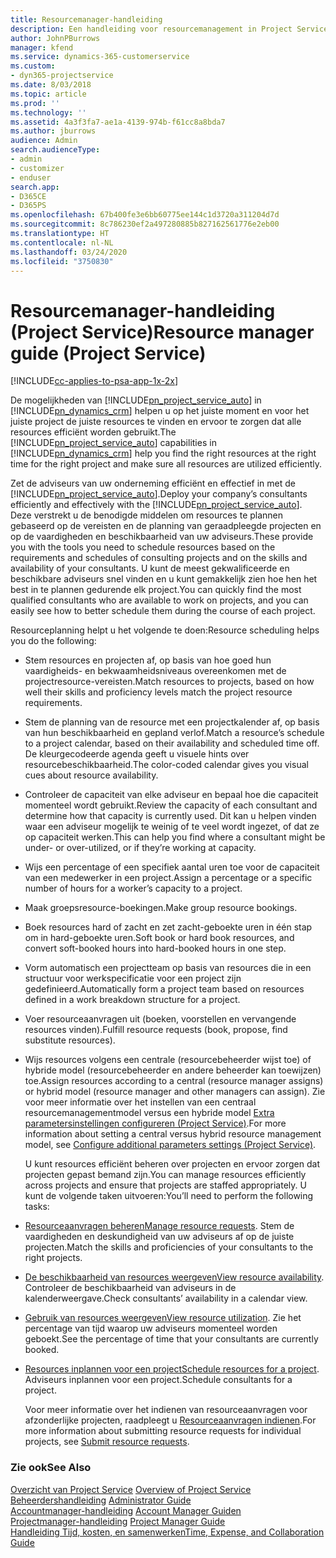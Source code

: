 ```yaml
---
title: Resourcemanager-handleiding
description: Een handleiding voor resourcemanagement in Project Service
author: JohnPBurrows
manager: kfend
ms.service: dynamics-365-customerservice
ms.custom:
- dyn365-projectservice
ms.date: 8/03/2018
ms.topic: article
ms.prod: ''
ms.technology: ''
ms.assetid: 4a3f3fa7-ae1a-4139-974b-f61cc8a8bda7
ms.author: jburrows
audience: Admin
search.audienceType:
- admin
- customizer
- enduser
search.app:
- D365CE
- D365PS
ms.openlocfilehash: 67b400fe3e6bb60775ee144c1d3720a311204d7d
ms.sourcegitcommit: 8c786230ef2a497280885b827162561776e2eb00
ms.translationtype: HT
ms.contentlocale: nl-NL
ms.lasthandoff: 03/24/2020
ms.locfileid: "3750830"
---
```

# <a name="resource-manager-guide-project-service"></a><span data-ttu-id="1e738-103">Resourcemanager-handleiding (Project Service)</span><span class="sxs-lookup"><span data-stu-id="1e738-103">Resource manager guide (Project Service)</span></span>

[!INCLUDE[cc-applies-to-psa-app-1x-2x](../includes/cc-applies-to-psa-app-1x-2x.md)]

<span data-ttu-id="1e738-104">De mogelijkheden van [!INCLUDE[pn_project_service_auto](../includes/pn-project-service-auto.md)] in [!INCLUDE[pn_dynamics_crm](../includes/pn-dynamics-crm.md)] helpen u op het juiste moment en voor het juiste project de juiste resources te vinden en ervoor te zorgen dat alle resources efficiënt worden gebruikt.</span><span class="sxs-lookup"><span data-stu-id="1e738-104">The [!INCLUDE[pn_project_service_auto](../includes/pn-project-service-auto.md)] capabilities in [!INCLUDE[pn_dynamics_crm](../includes/pn-dynamics-crm.md)] help you find the right resources at the right time for the right project and make sure all resources are utilized efficiently.</span></span>  
  
 <span data-ttu-id="1e738-105">Zet de adviseurs van uw onderneming efficiënt en effectief in met de [!INCLUDE[pn_project_service_auto](../includes/pn-project-service-auto.md)].</span><span class="sxs-lookup"><span data-stu-id="1e738-105">Deploy your company’s consultants efficiently and effectively with the [!INCLUDE[pn_project_service_auto](../includes/pn-project-service-auto.md)].</span></span> <span data-ttu-id="1e738-106">Deze verstrekt u de benodigde middelen om resources te plannen gebaseerd op de vereisten en de planning van geraadpleegde projecten en op de vaardigheden en beschikbaarheid van uw adviseurs.</span><span class="sxs-lookup"><span data-stu-id="1e738-106">These provide you with the tools you need to schedule resources based on the requirements and schedules of consulting projects and on the skills and availability of your consultants.</span></span> <span data-ttu-id="1e738-107">U kunt de meest gekwalificeerde en beschikbare adviseurs snel vinden en u kunt gemakkelijk zien hoe hen het best in te plannen gedurende elk project.</span><span class="sxs-lookup"><span data-stu-id="1e738-107">You can quickly find the most qualified consultants who are available to work on projects, and you can easily see how to better schedule them during the course of each project.</span></span>  
  
 <span data-ttu-id="1e738-108">Resourceplanning helpt u het volgende te doen:</span><span class="sxs-lookup"><span data-stu-id="1e738-108">Resource scheduling helps you do the following:</span></span>  
  
- <span data-ttu-id="1e738-109">Stem resources en projecten af, op basis van hoe goed hun vaardigheids- en bekwaamheidsniveaus overeenkomen met de projectresource-vereisten.</span><span class="sxs-lookup"><span data-stu-id="1e738-109">Match resources to projects, based on how well their skills and proficiency levels match the project resource requirements.</span></span>  
  
- <span data-ttu-id="1e738-110">Stem de planning van de resource met een projectkalender af, op basis van hun beschikbaarheid en gepland verlof.</span><span class="sxs-lookup"><span data-stu-id="1e738-110">Match a resource’s schedule to a project calendar, based on their availability and scheduled time off.</span></span> <span data-ttu-id="1e738-111">De kleurgecodeerde agenda geeft u visuele hints over resourcebeschikbaarheid.</span><span class="sxs-lookup"><span data-stu-id="1e738-111">The color-coded calendar gives you visual cues about resource availability.</span></span>  
  
- <span data-ttu-id="1e738-112">Controleer de capaciteit van elke adviseur en bepaal hoe die capaciteit momenteel wordt gebruikt.</span><span class="sxs-lookup"><span data-stu-id="1e738-112">Review the capacity of each consultant and determine how that capacity is currently used.</span></span> <span data-ttu-id="1e738-113">Dit kan u helpen vinden waar een adviseur mogelijk te weinig of te veel wordt ingezet, of dat ze op capaciteit werken.</span><span class="sxs-lookup"><span data-stu-id="1e738-113">This can help you find where a consultant might be under- or over-utilized, or if they’re working at capacity.</span></span>  
  
- <span data-ttu-id="1e738-114">Wijs een percentage of een specifiek aantal uren toe voor de capaciteit van een medewerker in een project.</span><span class="sxs-lookup"><span data-stu-id="1e738-114">Assign a percentage or a specific number of hours for a worker’s capacity to a project.</span></span>  
  
- <span data-ttu-id="1e738-115">Maak groepsresource-boekingen.</span><span class="sxs-lookup"><span data-stu-id="1e738-115">Make group resource bookings.</span></span>  
  
- <span data-ttu-id="1e738-116">Boek resources hard of zacht en zet zacht-geboekte uren in één stap om in hard-geboekte uren.</span><span class="sxs-lookup"><span data-stu-id="1e738-116">Soft book or hard book resources, and convert soft-booked hours into hard-booked hours in one step.</span></span>  
  
- <span data-ttu-id="1e738-117">Vorm automatisch een projectteam op basis van resources die in een structuur voor werkspecificatie voor een project zijn gedefinieerd.</span><span class="sxs-lookup"><span data-stu-id="1e738-117">Automatically form a project team based on resources defined in a work breakdown structure for a project.</span></span>  
  
- <span data-ttu-id="1e738-118">Voer resourceaanvragen uit (boeken, voorstellen en vervangende resources vinden).</span><span class="sxs-lookup"><span data-stu-id="1e738-118">Fulfill resource requests (book, propose, find substitute resources).</span></span>  
  
- <span data-ttu-id="1e738-119">Wijs resources volgens een centrale (resourcebeheerder wijst toe) of hybride model (resourcebeheerder en andere beheerder kan toewijzen) toe.</span><span class="sxs-lookup"><span data-stu-id="1e738-119">Assign resources according to a central (resource manager assigns) or hybrid model (resource manager and other managers can assign).</span></span> <span data-ttu-id="1e738-120">Zie voor meer informatie over het instellen van een centraal resourcemanagementmodel versus een hybride model [Extra parametersinstellingen configureren (Project Service)](../project-service/configure-additional-parameters-settings.md).</span><span class="sxs-lookup"><span data-stu-id="1e738-120">For more information about setting a central versus hybrid resource management model, see [Configure additional parameters settings (Project Service)](../project-service/configure-additional-parameters-settings.md).</span></span>  
  
  <span data-ttu-id="1e738-121">U kunt resources efficiënt beheren over projecten en ervoor zorgen dat projecten gepast bemand zijn.</span><span class="sxs-lookup"><span data-stu-id="1e738-121">You can manage resources efficiently across projects and ensure that projects are staffed appropriately.</span></span> <span data-ttu-id="1e738-122">U kunt de volgende taken uitvoeren:</span><span class="sxs-lookup"><span data-stu-id="1e738-122">You’ll need to perform the following tasks:</span></span>  
  
- <span data-ttu-id="1e738-123">[Resourceaanvragen beheren](../project-service/manage-resource-requests.md)</span><span class="sxs-lookup"><span data-stu-id="1e738-123">[Manage resource requests](../project-service/manage-resource-requests.md).</span></span> <span data-ttu-id="1e738-124">Stem de vaardigheden en deskundigheid van uw adviseurs af op de juiste projecten.</span><span class="sxs-lookup"><span data-stu-id="1e738-124">Match the skills and proficiencies of your consultants to the right projects.</span></span>  
  
- <span data-ttu-id="1e738-125">[De beschikbaarheid van resources weergeven](../project-service/view-resource-availability.md)</span><span class="sxs-lookup"><span data-stu-id="1e738-125">[View resource availability](../project-service/view-resource-availability.md).</span></span> <span data-ttu-id="1e738-126">Controleer de beschikbaarheid van adviseurs in de kalenderweergave.</span><span class="sxs-lookup"><span data-stu-id="1e738-126">Check consultants’ availability in a calendar view.</span></span>  
  
- <span data-ttu-id="1e738-127">[Gebruik van resources weergeven](../project-service/view-resource-utilization.md)</span><span class="sxs-lookup"><span data-stu-id="1e738-127">[View resource utilization](../project-service/view-resource-utilization.md).</span></span> <span data-ttu-id="1e738-128">Zie het percentage van tijd waarop uw adviseurs momenteel worden geboekt.</span><span class="sxs-lookup"><span data-stu-id="1e738-128">See the percentage of time that your consultants are currently booked.</span></span>  
  
- <span data-ttu-id="1e738-129">[Resources inplannen voor een project](../project-service/schedule-resources-project.md)</span><span class="sxs-lookup"><span data-stu-id="1e738-129">[Schedule resources for a project](../project-service/schedule-resources-project.md).</span></span> <span data-ttu-id="1e738-130">Adviseurs inplannen voor een project.</span><span class="sxs-lookup"><span data-stu-id="1e738-130">Schedule consultants for a project.</span></span>  
  
  <span data-ttu-id="1e738-131">Voor meer informatie over het indienen van resourceaanvragen voor afzonderlijke projecten, raadpleegt u [Resourceaanvragen indienen](../project-service/submit-resource-requests.md).</span><span class="sxs-lookup"><span data-stu-id="1e738-131">For more information about submitting resource requests for individual projects, see [Submit resource requests](../project-service/submit-resource-requests.md).</span></span>  
  
### <a name="see-also"></a><span data-ttu-id="1e738-132">Zie ook</span><span class="sxs-lookup"><span data-stu-id="1e738-132">See Also</span></span>  
 <span data-ttu-id="1e738-133">[Overzicht van Project Service](../project-service/overview.md) </span><span class="sxs-lookup"><span data-stu-id="1e738-133">[Overview of Project Service](../project-service/overview.md) </span></span>  
 <span data-ttu-id="1e738-134">[Beheerdershandleiding](../project-service/admin-guide.md) </span><span class="sxs-lookup"><span data-stu-id="1e738-134">[Administrator Guide](../project-service/admin-guide.md) </span></span>  
 <span data-ttu-id="1e738-135">[Accountmanager-handleiding](../project-service/account-manager-guide.md) </span><span class="sxs-lookup"><span data-stu-id="1e738-135">[Account Manager Guiden](../project-service/account-manager-guide.md) </span></span>  
 <span data-ttu-id="1e738-136">[Projectmanager-handleiding](../project-service/project-manager-guide.md) </span><span class="sxs-lookup"><span data-stu-id="1e738-136">[Project Manager Guide](../project-service/project-manager-guide.md) </span></span>  
 [<span data-ttu-id="1e738-137">Handleiding Tijd, kosten, en samenwerken</span><span class="sxs-lookup"><span data-stu-id="1e738-137">Time, Expense, and Collaboration Guide</span></span>](../project-service/time-expense-collaboration-guide.md)
